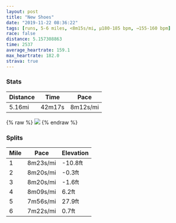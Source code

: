 ```yaml
---
layout: post
title: "New Shoes"
date: "2019-11-22 08:36:22"
tags: [runs, 5-6 miles, <8m15s/mi, μ180-185 bpm, →155-160 bpm]
race: false
distance: 5.157308863
time: 2537
average_heartrate: 159.1
max_heartrate: 182.0
strava: true
---
```


### Stats

| Distance | Time | Pace |
|----------|------|------|
|5.16mi|42m17s|8m12s/mi|

{% raw %}
<img src='https://maps.googleapis.com/maps/api/staticmap?maptype=roadmap&path=enc:q~twFxmtbMo@|@@FEFKd@Sl@g@bAE`@MPUv@c@t@Kp@Sp@MVCTc@xAEP@NERi@fAFBDPc@d@Uh@KLENSt@EDOt@c@pACPIV@NAFzJhCTPFAFFZF?NNBPEFH?BZ@JD[j@AFRDBDXDZMZCb@LJELKPEHBpA@`@Tb@JxA@b@HVRd@JNAn@P`@Af@LNApBXj@RXTPDp@p@VNj@N`@Tf@L|@ZZBTCNGBILGh@K^Bd@Ql@CrAe@\DZL`@Hd@BLFPBz@Cf@HJCNF^Gf@Np@Gn@?HDNEd@Bj@I`AEb@Pv@ATJX@DBV@RHXCv@AXDP?`AZ|@Pj@?bAGf@JfA@t@VJA`@Jv@AJB@FD@~@B`@IVJJA^@~@Lj@?XGJBFEbADb@CnBBFGXKVDXGVDTNjAf@j@HT@^NX@VJx@Dp@JVA^Nt@@v@HlDf@n@NX@LBb@CVD`A@h@Jh@@\Jv@Jv@BJFNJb@NDJ?Na@Fq@S[?SGOBq@EiA?IE_AKI@MGU?UQIAwAGUE]O{ACo@MoAKs@Mg@Ei@?KM_@K_Dc@e@Cu@J}@Kq@ASC{ACWG_@AUOi@KEI[IAGOCMBMG]FAEG@CCCGS@ODS?CEI@QGCEGA}@XU@]N{@Qg@@_AGkC@kBEg@IaBCUCe@WOEg@JsAIcA?w@KuAB{AOa@@_CIo@@kAS}@@a@Cc@OWDUEiA@[EOMwA?c@EmA_@w@a@q@Sa@[AISU[QsAW_ACo@SIEU?s@W]Ww@LMA@EEAaCE{@KCIDSQGDEWCSKGBKGAaADe@\aABWJQCGFMJ@BEMQM]BQXk@Z]JQd@kARw@LUDYCYBk@D[Pc@j@_@RE?CRYD[AOJg@Xm@?IVa@Fq@XeANw@^iALSFQCWF_@NMHUNFPGGY]a@Yk@Og@KMAKDQLUHAHEDGHANa@Fu@@[DQFMBMFMRSJEBa@CWAu@CY@ODOBGFe@JGBGJ?DGKQk@SEMMMEMOMCS]QOWQQY_@DWJWJe@Ti@H{@NUL?Vo@l@_EWi@AKNULCDEUa@[WIQQIMMMCMc@QMOAIIIM?IIIAKLORm@POR_@TYFa@AWQk@Nc@F?JKACBOECAMLQFWHKJ_@?S@GF?FODa@AQFo@V{@R[JCHOZ?NGJQ@MAI@MFYAM@IJ[LE&key=AIzaSyC1MId7bFpkLXNAaYhBSTb8jLyiSqzbDtM&size=800x800&markers=color:yellow|label:S|40.74489,-74.00173&markers=color:green|label:F|40.73993000000004,-73.98966000000014'>
{% endraw %}

### Splits

| Mile | Pace | Elevation |
|------|------|-----------|
|1|8m23s/mi|-10.8ft|
|2|8m20s/mi|-0.3ft|
|3|8m20s/mi|-1.6ft|
|4|8m09s/mi|6.2ft|
|5|7m56s/mi|27.9ft|
|6|7m22s/mi|0.7ft|
